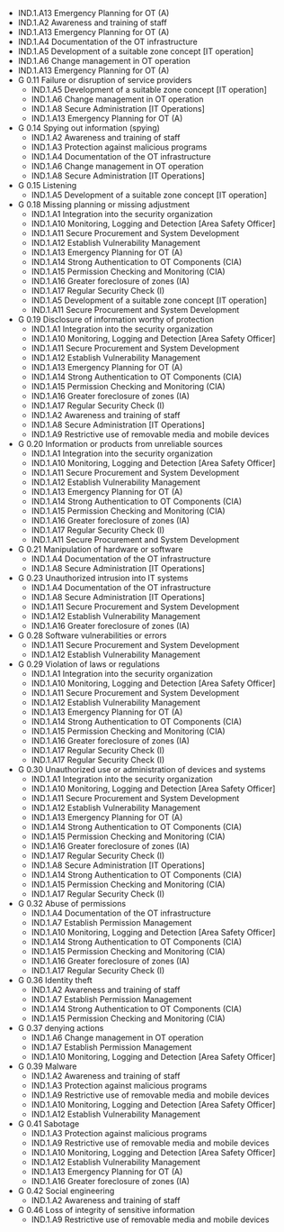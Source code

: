   * IND.1.A13 Emergency Planning for OT (A)
  * IND.1.A2 Awareness and training of staff
  * IND.1.A13 Emergency Planning for OT (A)
  * IND.1.A4 Documentation of the OT infrastructure
  * IND.1.A5 Development of a suitable zone concept [IT operation]
  * IND.1.A6 Change management in OT operation
  * IND.1.A13 Emergency Planning for OT (A)
* G 0.11 Failure or disruption of service providers
  * IND.1.A5 Development of a suitable zone concept [IT operation]
  * IND.1.A6 Change management in OT operation
  * IND.1.A8 Secure Administration [IT Operations]
  * IND.1.A13 Emergency Planning for OT (A)
* G 0.14 Spying out information (spying)
  * IND.1.A2 Awareness and training of staff
  * IND.1.A3 Protection against malicious programs
  * IND.1.A4 Documentation of the OT infrastructure
  * IND.1.A6 Change management in OT operation
  * IND.1.A8 Secure Administration [IT Operations]
* G 0.15 Listening
  * IND.1.A5 Development of a suitable zone concept [IT operation]
* G 0.18 Missing planning or missing adjustment
  * IND.1.A1 Integration into the security organization
  * IND.1.A10 Monitoring, Logging and Detection [Area Safety Officer]
  * IND.1.A11 Secure Procurement and System Development
  * IND.1.A12 Establish Vulnerability Management
  * IND.1.A13 Emergency Planning for OT (A)
  * IND.1.A14 Strong Authentication to OT Components (CIA)
  * IND.1.A15 Permission Checking and Monitoring (CIA)
  * IND.1.A16 Greater foreclosure of zones (IA)
  * IND.1.A17 Regular Security Check (I)
  * IND.1.A5 Development of a suitable zone concept [IT operation]
  * IND.1.A11 Secure Procurement and System Development
* G 0.19 Disclosure of information worthy of protection
  * IND.1.A1 Integration into the security organization
  * IND.1.A10 Monitoring, Logging and Detection [Area Safety Officer]
  * IND.1.A11 Secure Procurement and System Development
  * IND.1.A12 Establish Vulnerability Management
  * IND.1.A13 Emergency Planning for OT (A)
  * IND.1.A14 Strong Authentication to OT Components (CIA)
  * IND.1.A15 Permission Checking and Monitoring (CIA)
  * IND.1.A16 Greater foreclosure of zones (IA)
  * IND.1.A17 Regular Security Check (I)
  * IND.1.A2 Awareness and training of staff
  * IND.1.A8 Secure Administration [IT Operations]
  * IND.1.A9 Restrictive use of removable media and mobile devices
* G 0.20 Information or products from unreliable sources
  * IND.1.A1 Integration into the security organization
  * IND.1.A10 Monitoring, Logging and Detection [Area Safety Officer]
  * IND.1.A11 Secure Procurement and System Development
  * IND.1.A12 Establish Vulnerability Management
  * IND.1.A13 Emergency Planning for OT (A)
  * IND.1.A14 Strong Authentication to OT Components (CIA)
  * IND.1.A15 Permission Checking and Monitoring (CIA)
  * IND.1.A16 Greater foreclosure of zones (IA)
  * IND.1.A17 Regular Security Check (I)
  * IND.1.A11 Secure Procurement and System Development
* G 0.21 Manipulation of hardware or software
  * IND.1.A4 Documentation of the OT infrastructure
  * IND.1.A8 Secure Administration [IT Operations]
* G 0.23 Unauthorized intrusion into IT systems
  * IND.1.A4 Documentation of the OT infrastructure
  * IND.1.A8 Secure Administration [IT Operations]
  * IND.1.A11 Secure Procurement and System Development
  * IND.1.A12 Establish Vulnerability Management
  * IND.1.A16 Greater foreclosure of zones (IA)
* G 0.28 Software vulnerabilities or errors
  * IND.1.A11 Secure Procurement and System Development
  * IND.1.A12 Establish Vulnerability Management
* G 0.29 Violation of laws or regulations
  * IND.1.A1 Integration into the security organization
  * IND.1.A10 Monitoring, Logging and Detection [Area Safety Officer]
  * IND.1.A11 Secure Procurement and System Development
  * IND.1.A12 Establish Vulnerability Management
  * IND.1.A13 Emergency Planning for OT (A)
  * IND.1.A14 Strong Authentication to OT Components (CIA)
  * IND.1.A15 Permission Checking and Monitoring (CIA)
  * IND.1.A16 Greater foreclosure of zones (IA)
  * IND.1.A17 Regular Security Check (I)
  * IND.1.A17 Regular Security Check (I)
* G 0.30 Unauthorized use or administration of devices and systems
  * IND.1.A1 Integration into the security organization
  * IND.1.A10 Monitoring, Logging and Detection [Area Safety Officer]
  * IND.1.A11 Secure Procurement and System Development
  * IND.1.A12 Establish Vulnerability Management
  * IND.1.A13 Emergency Planning for OT (A)
  * IND.1.A14 Strong Authentication to OT Components (CIA)
  * IND.1.A15 Permission Checking and Monitoring (CIA)
  * IND.1.A16 Greater foreclosure of zones (IA)
  * IND.1.A17 Regular Security Check (I)
  * IND.1.A8 Secure Administration [IT Operations]
  * IND.1.A14 Strong Authentication to OT Components (CIA)
  * IND.1.A15 Permission Checking and Monitoring (CIA)
  * IND.1.A17 Regular Security Check (I)
* G 0.32 Abuse of permissions
  * IND.1.A4 Documentation of the OT infrastructure
  * IND.1.A7 Establish Permission Management
  * IND.1.A10 Monitoring, Logging and Detection [Area Safety Officer]
  * IND.1.A14 Strong Authentication to OT Components (CIA)
  * IND.1.A15 Permission Checking and Monitoring (CIA)
  * IND.1.A16 Greater foreclosure of zones (IA)
  * IND.1.A17 Regular Security Check (I)
* G 0.36 Identity theft
  * IND.1.A2 Awareness and training of staff
  * IND.1.A7 Establish Permission Management
  * IND.1.A14 Strong Authentication to OT Components (CIA)
  * IND.1.A15 Permission Checking and Monitoring (CIA)
* G 0.37 denying actions
  * IND.1.A6 Change management in OT operation
  * IND.1.A7 Establish Permission Management
  * IND.1.A10 Monitoring, Logging and Detection [Area Safety Officer]
* G 0.39 Malware
  * IND.1.A2 Awareness and training of staff
  * IND.1.A3 Protection against malicious programs
  * IND.1.A9 Restrictive use of removable media and mobile devices
  * IND.1.A10 Monitoring, Logging and Detection [Area Safety Officer]
  * IND.1.A12 Establish Vulnerability Management
* G 0.41 Sabotage
  * IND.1.A3 Protection against malicious programs
  * IND.1.A9 Restrictive use of removable media and mobile devices
  * IND.1.A10 Monitoring, Logging and Detection [Area Safety Officer]
  * IND.1.A12 Establish Vulnerability Management
  * IND.1.A13 Emergency Planning for OT (A)
  * IND.1.A16 Greater foreclosure of zones (IA)
* G 0.42 Social engineering
  * IND.1.A2 Awareness and training of staff
* G 0.46 Loss of integrity of sensitive information
  * IND.1.A9 Restrictive use of removable media and mobile devices

